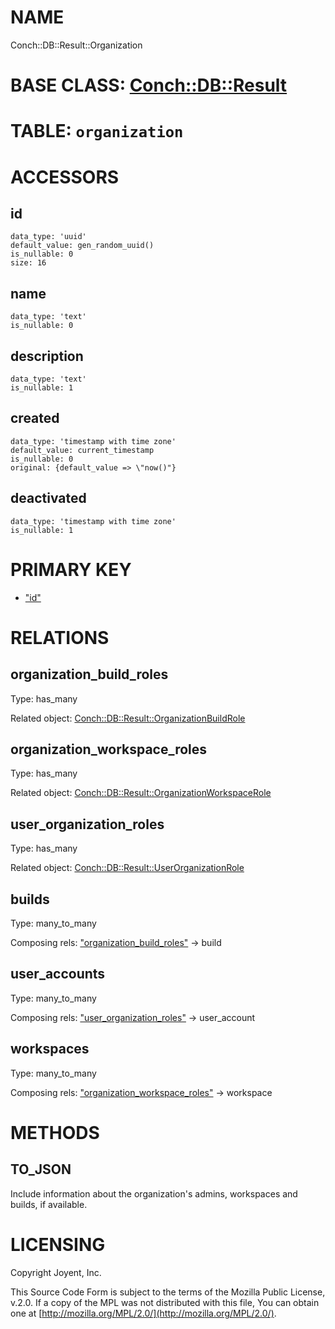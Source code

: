 # NAME

Conch::DB::Result::Organization

# BASE CLASS: [Conch::DB::Result](../modules/Conch::DB::Result)

# TABLE: `organization`

# ACCESSORS

## id

```
data_type: 'uuid'
default_value: gen_random_uuid()
is_nullable: 0
size: 16
```

## name

```
data_type: 'text'
is_nullable: 0
```

## description

```
data_type: 'text'
is_nullable: 1
```

## created

```
data_type: 'timestamp with time zone'
default_value: current_timestamp
is_nullable: 0
original: {default_value => \"now()"}
```

## deactivated

```
data_type: 'timestamp with time zone'
is_nullable: 1
```

# PRIMARY KEY

- ["id"](#id)

# RELATIONS

## organization\_build\_roles

Type: has\_many

Related object: [Conch::DB::Result::OrganizationBuildRole](../modules/Conch::DB::Result::OrganizationBuildRole)

## organization\_workspace\_roles

Type: has\_many

Related object: [Conch::DB::Result::OrganizationWorkspaceRole](../modules/Conch::DB::Result::OrganizationWorkspaceRole)

## user\_organization\_roles

Type: has\_many

Related object: [Conch::DB::Result::UserOrganizationRole](../modules/Conch::DB::Result::UserOrganizationRole)

## builds

Type: many\_to\_many

Composing rels: ["organization\_build\_roles"](#organization_build_roles) -> build

## user\_accounts

Type: many\_to\_many

Composing rels: ["user\_organization\_roles"](#user_organization_roles) -> user\_account

## workspaces

Type: many\_to\_many

Composing rels: ["organization\_workspace\_roles"](#organization_workspace_roles) -> workspace

# METHODS

## TO\_JSON

Include information about the organization's admins, workspaces and builds, if available.

# LICENSING

Copyright Joyent, Inc.

This Source Code Form is subject to the terms of the Mozilla Public License,
v.2.0. If a copy of the MPL was not distributed with this file, You can obtain
one at [http://mozilla.org/MPL/2.0/](http://mozilla.org/MPL/2.0/).
